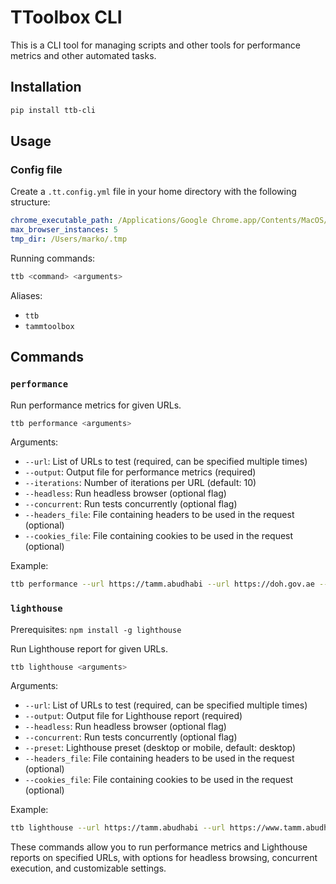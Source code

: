 # TToolbox CLI

This is a CLI tool for managing scripts and other tools for performance metrics and other automated tasks.

## Installation

```bash
pip install ttb-cli
```

## Usage

### Config file

Create a `.tt.config.yml` file in your home directory with the following structure:
```yaml
chrome_executable_path: /Applications/Google Chrome.app/Contents/MacOS/Google Chrome
max_browser_instances: 5
tmp_dir: /Users/marko/.tmp
```

Running commands:
```bash
ttb <command> <arguments>
```

Aliases:
- `ttb`
- `tammtoolbox`

## Commands

### `performance`

Run performance metrics for given URLs.

```bash
ttb performance <arguments>
```

Arguments:
- `--url`: List of URLs to test (required, can be specified multiple times)
- `--output`: Output file for performance metrics (required)
- `--iterations`: Number of iterations per URL (default: 10)
- `--headless`: Run headless browser (optional flag)
- `--concurrent`: Run tests concurrently (optional flag)
- `--headers_file`: File containing headers to be used in the request (optional)
- `--cookies_file`: File containing cookies to be used in the request (optional)

Example:
```bash
ttb performance --url https://tamm.abudhabi --url https://doh.gov.ae --iterations 5 --output metrics_report.csv --headless --concurrent
```

### `lighthouse`
Prerequisites: `npm install -g lighthouse`

Run Lighthouse report for given URLs.

```bash
ttb lighthouse <arguments>
```

Arguments:
- `--url`: List of URLs to test (required, can be specified multiple times)
- `--output`: Output file for Lighthouse report (required)
- `--headless`: Run headless browser (optional flag)
- `--concurrent`: Run tests concurrently (optional flag)
- `--preset`: Lighthouse preset (desktop or mobile, default: desktop)
- `--headers_file`: File containing headers to be used in the request (optional)
- `--cookies_file`: File containing cookies to be used in the request (optional)

Example:
```bash
ttb lighthouse --url https://tamm.abudhabi --url https://www.tamm.abudhabi/en/contact --output lighthouse_report.csv --headless --concurrent --preset mobile
```

These commands allow you to run performance metrics and Lighthouse reports on specified URLs, with options for headless browsing, concurrent execution, and customizable settings.
